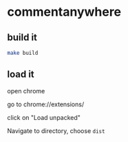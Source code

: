 # commentanywhere

## build it

```bash
make build
```

## load it

open chrome

go to chrome://extensions/

click on "Load unpacked"

Navigate to directory, choose `dist`
